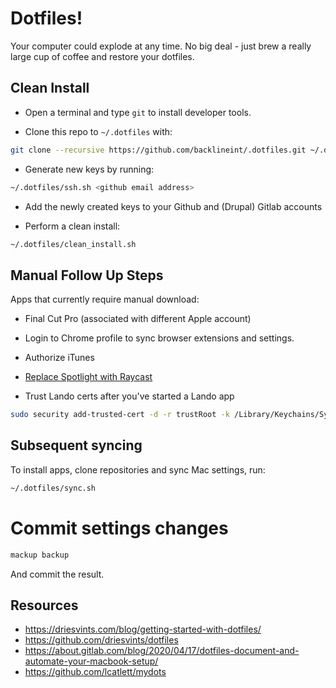 # Dotfiles!

Your computer could explode at any time. No big deal - just brew a really large cup of coffee and restore your dotfiles.

## Clean Install

* Open a terminal and type `git` to install developer tools.

* Clone this repo to `~/.dotfiles` with:

```zsh
git clone --recursive https://github.com/backlineint/.dotfiles.git ~/.dotfiles
```

* Generate new keys by running:

```zsh
~/.dotfiles/ssh.sh <github email address>
```

* Add the newly created keys to your Github and (Drupal) Gitlab accounts 

* Perform a clean install:

```zsh
~/.dotfiles/clean_install.sh
```

## Manual Follow Up Steps

Apps that currently require manual download:
* Final Cut Pro (associated with different Apple account)

* Login to Chrome profile to sync browser extensions and settings.
* Authorize iTunes
* [Replace Spotlight with Raycast](https://manual.raycast.com/hotkey)
* Trust Lando certs after you've started a Lando app

```zsh
sudo security add-trusted-cert -d -r trustRoot -k /Library/Keychains/System.keychain ~/.lando/certs/lndo.site.pem
```

## Subsequent syncing

To install apps, clone repositories and sync Mac settings, run:

```zsh
~/.dotfiles/sync.sh
```

# Commit settings changes

```zsh
mackup backup
```

And commit the result.

## Resources

* https://driesvints.com/blog/getting-started-with-dotfiles/
* https://github.com/driesvints/dotfiles
* https://about.gitlab.com/blog/2020/04/17/dotfiles-document-and-automate-your-macbook-setup/
* https://github.com/lcatlett/mydots